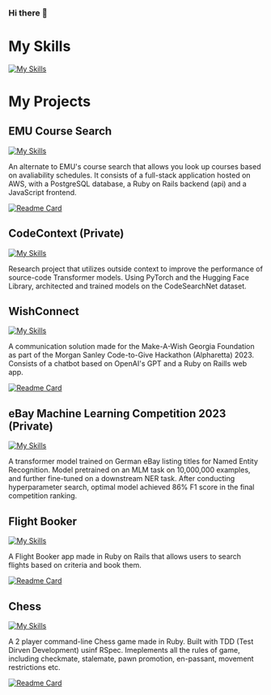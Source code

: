 ### Hi there 👋

# My Skills
[![My Skills](https://skillicons.dev/icons?i=ruby,py,java,js,html,css,r,aws,rails,pytorch,tensorflow,postgres,sqlite,bash,git,github,linux,bootstrap,docker&perline=20)](https://skillicons.dev)



# My Projects

## EMU Course Search

[![My Skills](https://skillicons.dev/icons?i=aws,rails,postgres,ruby,py,js&perline=20)](https://skillicons.dev)

An alternate to EMU's course search that allows you look up courses based on avaliability schedules. It consists of a full-stack application hosted on AWS, with a PostgreSQL database, a Ruby on Rails backend (api) and a JavaScript frontend. 

[![Readme Card](https://github-readme-stats.vercel.app/api/pin/?username=Mohammad4844&repo=EMU-Course-Search&theme=dark)](https://github.com/Mohammad4844/EMU-Course-Search)

## CodeContext (Private)

[![My Skills](https://skillicons.dev/icons?i=pytorch,py&perline=20)](https://skillicons.dev)

Research project that utilizes outside context to improve the performance of source-code Transformer models. Using PyTorch and the Hugging Face Library, architected and trained models on the CodeSearchNet dataset. 


## WishConnect 

[![My Skills](https://skillicons.dev/icons?i=rails,sqlite,ruby,py,js&perline=20)](https://skillicons.dev)

A communication solution made for the Make-A-Wish Georgia Foundation as part of the Morgan Sanley Code-to-Give Hackathon (Alpharetta) 2023. Consists of a chatbot based on OpenAI's GPT and a Ruby on Raills web app.

[![Readme Card](https://github-readme-stats.vercel.app/api/pin/?username=Mohammad4844&repo=makeawish-webapp&theme=dark)](https://github.com/Mohammad4844/makeawish-webapp)

## eBay Machine Learning Competition 2023 (Private)

[![My Skills](https://skillicons.dev/icons?i=pytorch,py&perline=20)](https://skillicons.dev)

A transformer model trained on German eBay listing titles for Named Entity Recognition. Model pretrained on an MLM task on 10,000,000 examples, and further fine-tuned on a downstream NER task. After conducting hyperparameter search, optimal model achieved 86% F1 score in the final competition ranking.


## Flight Booker

[![My Skills](https://skillicons.dev/icons?i=rails,ruby,js&perline=20)](https://skillicons.dev)

A Flight Booker app made in Ruby on Rails that allows users to search flights based on criteria and book them.

[![Readme Card](https://github-readme-stats.vercel.app/api/pin/?username=Mohammad4844&repo=flight-booker&theme=dark)](https://github.com/flight-booker/)

## Chess

[![My Skills](https://skillicons.dev/icons?i=ruby&perline=20)](https://skillicons.dev)

A 2 player command-line Chess game made in Ruby. Built with TDD (Test Dirven Development) usinf RSpec. Imeplements all the rules of game, including checkmate, stalemate, pawn promotion, en-passant, movement restrictions etc.

[![Readme Card](https://github-readme-stats.vercel.app/api/pin/?username=Mohammad4844&repo=Chess&theme=dark)](https://github.com/Mohammad4844/Chess)

